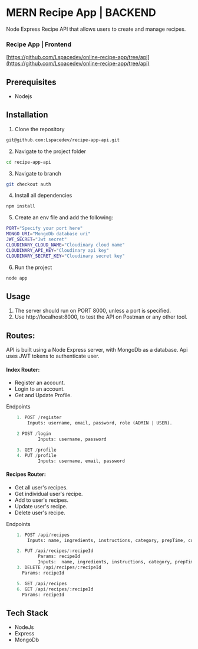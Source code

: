 # MERN Recipe App | BACKEND

Node Express Recipe API that allows users to create and manage recipes.

### Recipe App | Frontend

[https://github.com/Lspacedev/online-recipe-app/tree/api](https://github.com/Lspacedev/online-recipe-app/tree/api)

## Prerequisites

- Nodejs

## Installation

1. Clone the repository

```bash
git@github.com:Lspacedev/recipe-app-api.git
```

2. Navigate to the project folder

```bash
cd recipe-app-api
```

3. Navigate to branch

```bash
git checkout auth
```

4. Install all dependencies

```bash
npm install
```

5. Create an env file and add the following:

```bash
PORT="Specify your port here"
MONGO_URI="MongoDb database uri"
JWT_SECRET="Jwt secret"
CLOUDINARY_CLOUD_NAME="Cloudinary cloud name"
CLOUDINARY_API_KEY="Cloudinary api key"
CLOUDINARY_SECRET_KEY="Cloudinary secret key"
```

6. Run the project

```bash
node app
```

## Usage

1. The server should run on PORT 8000, unless a port is specified.
2. Use http://localhost:8000, to test the API on Postman or any other tool.

## Routes:

API is built using a Node Express server, with MongoDb as a database.
Api uses JWT tokens to authenticate user.

#### Index Router:

- Register an account.
- Login to an account.
- Get and Update Profile.

Endpoints

```python
    1. POST /register
        Inputs: username, email, password, role (ADMIN | USER).

    2 POST /login
            Inputs: username, password

    3. GET /profile
    4. PUT /profile
            Inputs: username, email, password
```

#### Recipes Router:

- Get all user's recipes.
- Get individual user's recipe.
- Add to user's recipes.
- Update user's recipe.
- Delete user's recipe.

Endpoints

```python
    1. POST /api/recipes
        Inputs: name, ingredients, instructions, category, prepTime, cookingTime, servings, image

    2. PUT /api/recipes/:recipeId
            Params: recipeId
            Inputs:  name, ingredients, instructions, category, prepTime, cookingTime, servings
    3. DELETE /api/recipes/:recipeId
      Params: recipeId

    5. GET /api/recipes
    6. GET /api/recipes/:recipeId
      Params: recipeId

```

## Tech Stack

- NodeJs
- Express
- MongoDb

